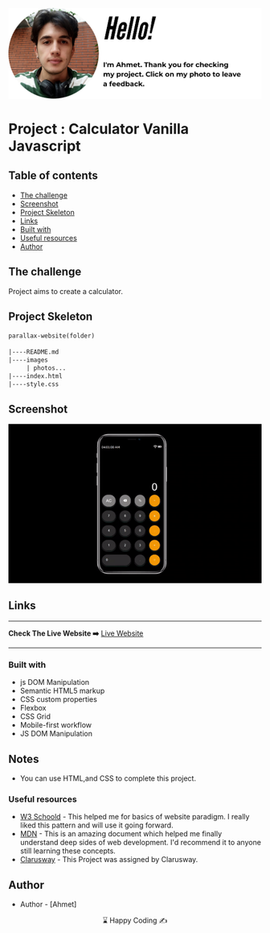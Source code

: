 <p align="center">
<a href="https://www.linkedin.com/in/ahmet-ayd%C4%B1n-2583b1199/" target="_blank"><img src="ahmet.png" alt="screenshot"></a>
</p>




# Project : Calculator Vanilla Javascript
## Table of contents

  - [The challenge](#the-challenge)
  - [Screenshot](#screenshot)
  - [Project Skeleton ](#project-skeleton)
  - [Links](#links)
  - [Built with](#built-with)
  - [Useful resources](#useful-resources)
- [Author](#author)



## The challenge
Project aims to create a calculator.



## Project Skeleton 

```
parallax-website(folder)

|----README.md                   
|----images      
     | photos...
|----index.html  
|----style.css   

```

## Screenshot
<p align="center">
<a href="https://bavi-boop.github.io/Js-calculator/"><img src="calculator.gif" alt="screenshot"></a>
</p>



## Links
<hr>
<b>Check The Live Website ➡️</b> <a href="https://bavi-boop.github.io/Js-calculator/">Live Website</a>
<hr>

### Built with
- js DOM Manipulation
- Semantic HTML5 markup
- CSS custom properties
- Flexbox
- CSS Grid
- Mobile-first workflow
- JS DOM Manipulation


## Notes

- You can use HTML,and CSS to complete this project.

### Useful resources

- [W3 Schoold](https://www.w3schools.com/) - This helped me for basics of website paradigm. I really liked this pattern and will use it going forward.
- [MDN](https://developer.mozilla.org/en-US/) - This is an amazing document which helped me finally understand deep sides of web development. I'd recommend it to anyone still learning these concepts.
- [Clarusway](https://clarusway.com/aws-devops/?gclid=Cj0KCQjwr4eYBhDrARIsANPywCjMru99tYkggAXDKaHPXlmNHqGXxFtkPw_EeiIechV8YNa6bUd9DLkaAsJkEALw_wcB) - This Project was assigned by Clarusway.





## Author

- Author - [Ahmet]

<center> &#8987; Happy Coding  &#9997; </center>

